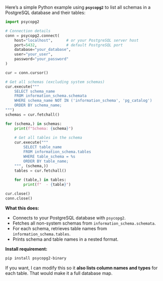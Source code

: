 Here’s a simple Python example using **`psycopg2`** to list all schemas in a PostgreSQL database and their tables:

```python
import psycopg2

# Connection details
conn = psycopg2.connect(
    host="localhost",      # or your PostgreSQL server host
    port=5432,             # default PostgreSQL port
    database="your_database",
    user="your_user",
    password="your_password"
)

cur = conn.cursor()

# Get all schemas (excluding system schemas)
cur.execute("""
    SELECT schema_name
    FROM information_schema.schemata
    WHERE schema_name NOT IN ('information_schema', 'pg_catalog')
    ORDER BY schema_name;
""")
schemas = cur.fetchall()

for (schema,) in schemas:
    print(f"Schema: {schema}")
    
    # Get all tables in the schema
    cur.execute("""
        SELECT table_name
        FROM information_schema.tables
        WHERE table_schema = %s
        ORDER BY table_name;
    """, (schema,))
    tables = cur.fetchall()
    
    for (table,) in tables:
        print(f"  - {table}")

cur.close()
conn.close()
```

**What this does:**

* Connects to your PostgreSQL database with `psycopg2`.
* Fetches all non-system schemas from `information_schema.schemata`.
* For each schema, retrieves table names from `information_schema.tables`.
* Prints schema and table names in a nested format.

**Install requirement:**

```bash
pip install psycopg2-binary
```

If you want, I can modify this so it **also lists column names and types** for each table. That would make it a full database map.
